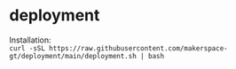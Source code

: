 # deployment

Installation:  
`curl -sSL https://raw.githubusercontent.com/makerspace-gt/deployment/main/deployment.sh | bash`

